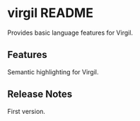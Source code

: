 # virgil README

Provides basic language features for Virgil.

## Features

Semantic highlighting for Virgil.

## Release Notes

First version.
